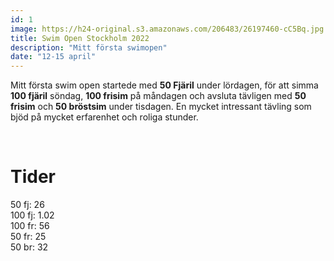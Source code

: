 ```yaml
---
id: 1
image: https://h24-original.s3.amazonaws.com/206483/26197460-cC5Bq.jpg
title: Swim Open Stockholm 2022
description: "Mitt första swimopen"
date: "12-15 april"
---
```


Mitt första swim open startede med **50 Fjäril** under lördagen, för att simma **100 fjäril** söndag, **100 frisim** på måndagen och avsluta tävligen med **50 frisim** och **50 bröstsim** under tisdagen. En mycket intressant tävling som bjöd på mycket erfarenhet och roliga stunder.

<br>

# **Tider**

50 fj: 26 <br>
100 fj: 1.02 <br>
100 fr: 56 <br>
50 fr: 25 <br>
50 br: 32 <br>
<br>

